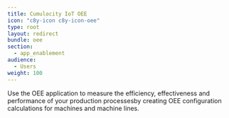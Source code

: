 ```yaml
---
title: Cumulocity IoT OEE
icon: "c8y-icon c8y-icon-oee"
type: root
layout: redirect
bundle: oee
section:
  - app_enablement
audience:
  - Users
weight: 100
---
```


Use the OEE application to measure the efficiency, effectiveness and performance of your production processesby creating OEE configuration calculations for machines and machine lines.
